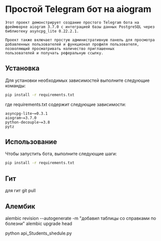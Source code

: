 # Простой Telegram бот на aiogram

```
Этот проект демонстрирует создание простого Telegram бота на фреймворке aiogram 3.7.0 с интеграцией базы данных PostgreSQL через библиотеку asyncpg_lite 0.22.2.1. 

Проект также включает простую административную панель для просмотра добавленных пользователей и функционал профиля пользователя, позволяющий просматривать количество приглашенных
пользователей и получать реферальную ссылку.
```

## Установка

Для установки необходимых зависимостей выполните следующие команды:

```bash
pip install -r requirements.txt
```

где requirements.txt содержит следующие зависимости:

``` requirements
asyncpg-lite~=0.3.1
aiogram~=3.7.0
python-decouple~=3.8
pytz
```

## Использование

Чтобы запустить бота, выполните следующие шаги:

``` bash
pip install -r requirements.txt
```

## Гит
для гит
git pull

## Алембик
alembic revision --autogenerate -m "добавил таблицы со  справками по болезни"
alembic upgrade head


python api_Students_shedule.py

